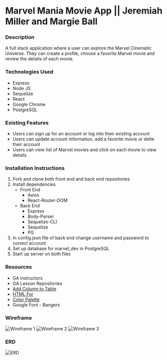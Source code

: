 # Marvel Mania Movie App || Jeremiah Miller and Margie Ball

### Description
A full stack application where a user can explore the Marvel Cinematic Universe. They can create a profile, choose a favorite Marvel movie and review the details of each movie.

### Technologies Used
* Express
* Node JS
* Sequelize
* React
* Google Chrome
* PostgreSQL

### Existing Features
* Users can sign up for an account or log into their existing account
* Users can update account information, add a favorite movie or delte their account
* Users can view list of Marvel movies and click on each movie to view details


### Installation Instructions
1. Fork and clone both front end and back end repositories
2. Install dependencies
    * Front End
        - Axios
        - React-Router-DOM
    * Back End
        - Express
        - Body-Parser
        - Sequelize-CLI
        - Sequelize
        - PG
3. In config.json file of back end change username and password to correct account
4. Set up database for marvel_dev in PostgreSQL
5. Start up server on both files

### Resources
* GA Instructors
* GA Lesson Repositories
* [Add Column to Table](https://dev.to/nedsoft/add-new-fields-to-existing-sequelize-migration-3527)
* [HTML For](https://stackoverflow.com/questions/59924585/im-getting-error-using-laravel-and-react-invalid-dom-property-for-did-you-m)
* [Color Palette](https://www.schemecolor.com/avengers-infinity-war-theme-colors.php)
* Google Font - Bangers

### Wireframe
![Wireframe 1](./public/wireframe1.png)
![Wireframe 2](./public/wireframe2.png)
![Wireframe 3](./public/wireframe3.png)

### ERD
![ERD](./public/ERD.png)